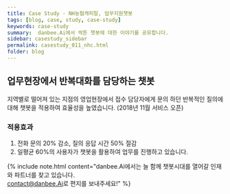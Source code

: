 ```yaml
---
title: Case Study - NH농협캐피탈, 업무지원챗봇
tags: [blog, case, study, case-study]
keywords: case-study
summary:  danbee.Ai에서 싹튼 챗봇에 대한 이야기를 공유합니다.
sidebar: casestudy_sidebar
permalink: casestudy_011_nhc.html
folder: blog
---
```



## 업무현장에서 반복대화를 담당하는 챗봇
지역별로 떨어져 있는 지점의 영업현장에서 접수 담당자에게 문의 하던 반복적인 질의에 대해 챗봇을 적용하여 효율성을 높였습니다. (2018년 11월 서비스 오픈)

### 적용효과 
1. 전화 문의 20% 감소, 질의 응답 시간 50% 절감
2. 일평균 60%의 사용자가 챗봇을 활용하여 업무를 진행하고 있습니다.

{% include note.html content="danbee.Ai에서는 늘 함께 챗봇시대를 열어갈 인재와 파트너를 찾고 있습니다. <br/> [contact@danbee.Ai](mailto:contact@danbee.ai)로 편지를 보내주세요!" %}



